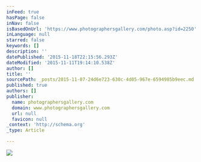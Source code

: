 ```yaml
---
inFeed: true
hasPage: false
inNav: false
isBasedOnUrl: 'https://www.photographersgallery.com/photo.asp?id=2250'
inLanguage: null
starred: false
keywords: []
description: ''
datePublished: '2015-11-18T22:15:56.293Z'
dateModified: '2015-11-11T19:14:10.538Z'
author: []
title: ''
sourcePath: _posts/2015-11-07-24d6e723-630c-4d05-967e-6594985b9eec.md
published: true
authors: []
publisher:
  name: photographersgallery.com
  domain: www.photographersgallery.com
  url: null
  favicon: null
_context: 'http://schema.org'
_type: Article

---
```

![](http://www.photographersgallery.com/i/full/newyork_marriott1.jpg)